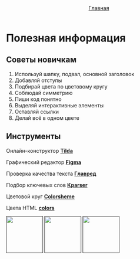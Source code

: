 <html>
  <head>
    <title>Полезная информация</title>
    <link rel="stylesheet" href="style.css"/>
  </head>
  <body>
    <header>
      <a class="link-header" href="index.html">Главная</a>
    </header>
    <main>
      <h1>Полезная информация</h1>
      <h2>Советы новичкам</h2>
      <ol>
        <li>Используй шапку, подвал, основной заголовок</li>
        <li>Добавляй отступы</li>
        <li>Подбирай цвета по цветовому кругу</li>
        <li>Соблюдай симметрию</li>
        <li>Пиши код понятно</li>
        <li>Выделяй интерактивные элементы</li>
        <li>Оставляй ссылки</li>
        <li>Делай всё в одном цвете</li>
      </ol>
      <h2>Инструменты</h2>
      <p>Онлайн-конструктор <a class="link-text" href="https://tilda.cc/ru/"><b>Tilda</b></a></p>
      <p>Графический редактор <a class="link-text" href="https://www.figma.com/"><b>Figma</b></a></p>
      <p>Проверка качества текста <a class="link-text" href="https://glvrd.ru/"><b>Главред</b></a></p>
      <p>Подбор ключевых слов <a class="link-text" href="https://kparser.com/"><b>Kparser</b></a></p>
      <p>Цветовой круг <a class="link-text" href="https://colorscheme.ru/"><b>Colorsheme</b></a></p>
      <p>Цвета HTML <a class="link-text" href="https://colorscheme.ru/html-colors.html"><b>colors</b></a></p>
    </main>
    <footer>
      <a class="social" href=""><img src="/uploads/2021/04/social1_0_1618254571.png" width="100px" height="100px"/></a>
      <a class="social" href=""><img src="/uploads/2021/04/Group%201_0_1618254571.png" width="100px" height="100px"/></a>
      <a class="social" href=""><img src="/uploads/2021/04/social3_0_1618254571.png" width="100px" height="100px"/></a>
    </footer>
  </body>
</html>




